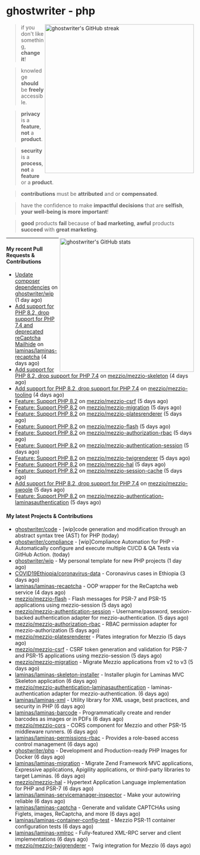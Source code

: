 # ghostwriter - php

<img alt="ghostwriter's GitHub streak" width="400px" align="right" src="https://github-readme-streak-stats.herokuapp.com/?cache_seconds=1800&user=ghostwriter">

> if you don't like something, **change it**!

> knowledge **should** be **freely** accessible.

> **privacy** is a **feature**, **not** a **product**.

> **security** is a **process**, **not** a **feature** or a **product**.

> **contributions** must be **attributed** and or **compensated**.

> have the confidence to make **impactful decisions** that are **selfish**, **your well-being is more important**!

> **good** products **fail** because of **bad marketing**, **awful** products **succeed** with **great marketing**.

<img alt="ghostwriter's GitHub stats" width="360px" align="right" src="https://github-readme-stats.vercel.app/api?cache_seconds=1800&username=ghostwriter&show_icons=true&count_private=true&hide_title=true&hide_rank=true&icon_color=333">

---

#### My recent Pull Requests & Contributions

- [Update composer dependencies](https://github.com/ghostwriter/wip/pull/19) on [ghostwriter/wip](https://github.com/ghostwriter/wip) (1 day ago)
- [Add support for PHP 8.2, drop support for PHP 7.4 and deprecated reCaptcha Mailhide](https://github.com/laminas/laminas-recaptcha/pull/28) on [laminas/laminas-recaptcha](https://github.com/laminas/laminas-recaptcha) (4 days ago)
- [Add support for PHP 8.2, drop support for PHP 7.4](https://github.com/mezzio/mezzio-skeleton/pull/97) on [mezzio/mezzio-skeleton](https://github.com/mezzio/mezzio-skeleton) (4 days ago)
- [Add support for PHP 8.2, drop support for PHP 7.4](https://github.com/mezzio/mezzio-tooling/pull/35) on [mezzio/mezzio-tooling](https://github.com/mezzio/mezzio-tooling) (4 days ago)
- [Feature: Support PHP 8.2](https://github.com/mezzio/mezzio-csrf/pull/18) on [mezzio/mezzio-csrf](https://github.com/mezzio/mezzio-csrf) (5 days ago)
- [Feature: Support PHP 8.2](https://github.com/mezzio/mezzio-migration/pull/22) on [mezzio/mezzio-migration](https://github.com/mezzio/mezzio-migration) (5 days ago)
- [Feature: Support PHP 8.2](https://github.com/mezzio/mezzio-platesrenderer/pull/21) on [mezzio/mezzio-platesrenderer](https://github.com/mezzio/mezzio-platesrenderer) (5 days ago)
- [Feature: Support PHP 8.2](https://github.com/mezzio/mezzio-flash/pull/24) on [mezzio/mezzio-flash](https://github.com/mezzio/mezzio-flash) (5 days ago)
- [Feature: Support PHP 8.2](https://github.com/mezzio/mezzio-authorization-rbac/pull/23) on [mezzio/mezzio-authorization-rbac](https://github.com/mezzio/mezzio-authorization-rbac) (5 days ago)
- [Feature: Support PHP 8.2](https://github.com/mezzio/mezzio-authentication-session/pull/25) on [mezzio/mezzio-authentication-session](https://github.com/mezzio/mezzio-authentication-session) (5 days ago)
- [Feature: Support PHP 8.2](https://github.com/mezzio/mezzio-twigrenderer/pull/24) on [mezzio/mezzio-twigrenderer](https://github.com/mezzio/mezzio-twigrenderer) (5 days ago)
- [Feature: Support PHP 8.2](https://github.com/mezzio/mezzio-hal/pull/63) on [mezzio/mezzio-hal](https://github.com/mezzio/mezzio-hal) (5 days ago)
- [Feature: Support PHP 8.2](https://github.com/mezzio/mezzio-session-cache/pull/34) on [mezzio/mezzio-session-cache](https://github.com/mezzio/mezzio-session-cache) (5 days ago)
- [Add support for PHP 8.2, drop support for PHP 7.4](https://github.com/mezzio/mezzio-swoole/pull/105) on [mezzio/mezzio-swoole](https://github.com/mezzio/mezzio-swoole) (5 days ago)
- [Feature: Support PHP 8.2](https://github.com/mezzio/mezzio-authentication-laminasauthentication/pull/23) on [mezzio/mezzio-authentication-laminasauthentication](https://github.com/mezzio/mezzio-authentication-laminasauthentication) (5 days ago)

#### My latest Projects & Contributions

- [ghostwriter/code](https://github.com/ghostwriter/code) - [wip]code generation and modification through an abstract syntax tree (AST) for PHP (today)
- [ghostwriter/compliance](https://github.com/ghostwriter/compliance) - [wip]Compliance Automation for PHP - Automatically configure and execute multiple CI/CD &amp; QA Tests via GitHub Action. (today)
- [ghostwriter/wip](https://github.com/ghostwriter/wip) - My personal template for new PHP projects (1 day ago)
- [COVID19Ethiopia/coronavirus-data](https://github.com/COVID19Ethiopia/coronavirus-data) - Coronavirus cases in Ethiopia (3 days ago)
- [laminas/laminas-recaptcha](https://github.com/laminas/laminas-recaptcha) - OOP wrapper for the ReCaptcha web service (4 days ago)
- [mezzio/mezzio-flash](https://github.com/mezzio/mezzio-flash) - Flash messages for PSR-7 and PSR-15 applications using mezzio-session (5 days ago)
- [mezzio/mezzio-authentication-session](https://github.com/mezzio/mezzio-authentication-session) - Username/password, session-backed authentication adapter for mezzio-authentication. (5 days ago)
- [mezzio/mezzio-authorization-rbac](https://github.com/mezzio/mezzio-authorization-rbac) - RBAC permission adapter for mezzio-authorization (5 days ago)
- [mezzio/mezzio-platesrenderer](https://github.com/mezzio/mezzio-platesrenderer) - Plates integration for Mezzio (5 days ago)
- [mezzio/mezzio-csrf](https://github.com/mezzio/mezzio-csrf) - CSRF token generation and validation for PSR-7 and PSR-15 applications using mezzio-session (5 days ago)
- [mezzio/mezzio-migration](https://github.com/mezzio/mezzio-migration) - Migrate Mezzio applications from v2 to v3 (5 days ago)
- [laminas/laminas-skeleton-installer](https://github.com/laminas/laminas-skeleton-installer) - Installer plugin for Laminas MVC Skeleton application (6 days ago)
- [mezzio/mezzio-authentication-laminasauthentication](https://github.com/mezzio/mezzio-authentication-laminasauthentication) - laminas-authentication adapter for mezzio-authentication. (6 days ago)
- [laminas/laminas-xml](https://github.com/laminas/laminas-xml) - Utility library for XML usage, best practices, and security in PHP (6 days ago)
- [laminas/laminas-barcode](https://github.com/laminas/laminas-barcode) - Programmatically create and render barcodes as images or in PDFs (6 days ago)
- [mezzio/mezzio-cors](https://github.com/mezzio/mezzio-cors) - CORS component for Mezzio and other PSR-15 middleware runners. (6 days ago)
- [laminas/laminas-permissions-rbac](https://github.com/laminas/laminas-permissions-rbac) - Provides a role-based access control management (6 days ago)
- [ghostwriter/php](https://github.com/ghostwriter/php) - Development and Production-ready PHP Images for Docker (6 days ago)
- [laminas/laminas-migration](https://github.com/laminas/laminas-migration) - Migrate Zend Framework MVC applications, Expressive applications, Apigility applications, or third-party libraries to target Laminas. (6 days ago)
- [mezzio/mezzio-hal](https://github.com/mezzio/mezzio-hal) - Hypertext Application Language implementation for PHP and PSR-7 (6 days ago)
- [laminas/laminas-servicemanager-inspector](https://github.com/laminas/laminas-servicemanager-inspector) - Make your autowiring reliable (6 days ago)
- [laminas/laminas-captcha](https://github.com/laminas/laminas-captcha) - Generate and validate CAPTCHAs using Figlets, images, ReCaptcha, and more (6 days ago)
- [laminas/laminas-container-config-test](https://github.com/laminas/laminas-container-config-test) - Mezzio PSR-11 container configuration tests (6 days ago)
- [laminas/laminas-xmlrpc](https://github.com/laminas/laminas-xmlrpc) - Fully-featured XML-RPC server and client implementations (6 days ago)
- [mezzio/mezzio-twigrenderer](https://github.com/mezzio/mezzio-twigrenderer) - Twig integration for Mezzio (6 days ago)
